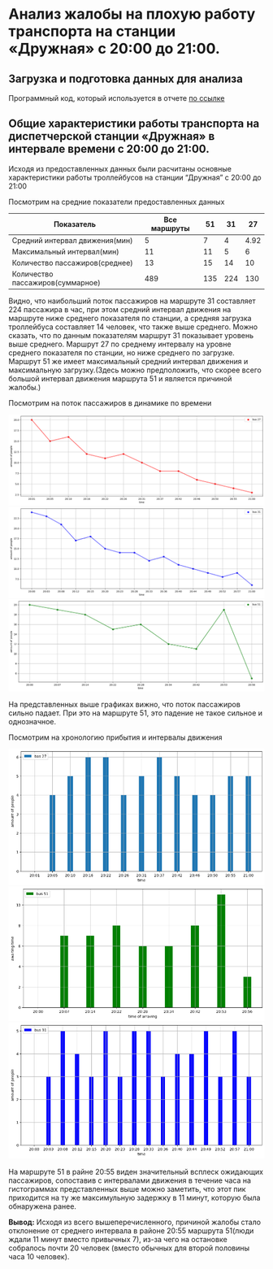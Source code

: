 # Анализ жалобы на плохую работу транспорта на станции «Дружная» с 20:00 до 21:00.

## Загрузка и подготовка данных для анализа
Программный код, который используется в отчете [по ссылке](https://github.com/FyodorBSU/MMF.BSU.PM.FYODORRUTSKY2019-20/blob/master/test_task_priorbank/source/task2(buses).ipynb)


## Общие характеристики работы транспорта на диспетчерской станции «Дружная» в интервале времени с 20:00 до 21:00.
Исходя из  предоставленных данных были расчитаны основные характеристики работы троллейбусов на станции “Дружная” с 20:00 до 21:00

Посмотрим на средние показатели предоставленных данных   

| Показатель                       | Все маршруты | 51  | 31  | 27   |
|----------------------------------|--------------|-----|-----|------|
| Средний интервал движения(мин)   | 5            | 7   | 4   | 4.92 | 
| Максимальный интервал(мин)       | 11           | 11  | 5   | 6    | 
| Количество пассажиров(среднее)   | 13           | 15  | 14  | 10   | 
| Количество пассажиров(суммарное) | 489          | 135 | 224 | 130  | 

Видно, что наибольший поток пассажиров на маршруте 31 составляет 224 пассажира в час, при этом средний интервал движения на маршруте ниже среднего показателя по станции, а средняя загрузка троллейбуса составляет 14 человек, что также выше среднего. Можно сказать, что по данным показателям маршрут 31 показывает уровень выше среднего.
Маршрут 27 по среднему интервалу на  уровне среднего показателя по станции, но ниже среднего по загрузке.
Маршрут 51 же имеет максимальный средний интервал движения и максимальную загрузку.(Здесь можно предположить, что скорее всего большой интервал движения маршрута 51 и является причиной жалобы.)

Посмотрим на поток пассажиров в динамике по времени

![](images/task3_1.png)
![](images/task3_2.png) 
![](images/task3_3.png) 

На представленных выше графиках вижно, что поток пассажиров сильно падает. При это на маршруте 51, это падение не такое сильное и однозначное.

Посмотрим на хронологию прибытия и интервалы движения

![](images/task3_4.png)
![](images/tasl3_5.png) 
![](images/task3_6.png) 

На маршруте 51 в райне 20:55 виден значительный всплеск ожидающих пассажиров, сопоставив с интервалами движения в течение часа на гистограммах представленных выше можно заметить, что этот пик приходится на ту же максимульную задержку в 11 минут, которую была обнаружена ранее. 

**Вывод:** Исходя из всего вышеперечисленного, причиной жалобы стало отклонение от среднего интервала в районе 20:55 маршрута 51(люди ждали 11 минут вместо привычных 7), из-за чего на остановке собралось почти 20 человек (вместо обычных для второй половины часа 10 человек).

